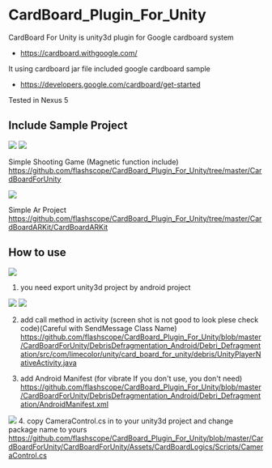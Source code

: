 CardBoard_Plugin_For_Unity
==========================

CardBoard For Unity is unity3d plugin for Google cardboard system
- https://cardboard.withgoogle.com/



It using cardboard jar file included google cardboard sample 
- https://developers.google.com/cardboard/get-started


Tested in Nexus 5


Include Sample Project
--------------

![](https://github.com/flashscope/CardBoard_Plugin_For_Unity/raw/master/SamplePhoto/debri1.png)
![](https://github.com/flashscope/CardBoard_Plugin_For_Unity/raw/master/SamplePhoto/debri2.png)

Simple Shooting Game (Magnetic function include)
https://github.com/flashscope/CardBoard_Plugin_For_Unity/tree/master/CardBoardForUnity


![](https://github.com/flashscope/CardBoard_Plugin_For_Unity/raw/master/SamplePhoto/ar1.png)

Simple Ar Project
https://github.com/flashscope/CardBoard_Plugin_For_Unity/tree/master/CardBoardARKit/CardBoardARKit


How to use
--------------

![](https://github.com/flashscope/CardBoard_Plugin_For_Unity/raw/master/SamplePhoto/ex00.png)

1. you need export unity3d project by android project



![](https://github.com/flashscope/CardBoard_Plugin_For_Unity/raw/master/SamplePhoto/ex01.png)
![](https://github.com/flashscope/CardBoard_Plugin_For_Unity/raw/master/SamplePhoto/ex02.png)

2. add call method in activity
(screen shot is not good to look plese check code)(Careful with SendMessage Class Name)
https://github.com/flashscope/CardBoard_Plugin_For_Unity/blob/master/CardBoardForUnity/DebrisDefragmentation_Android/Debri_Defragmentation/src/com/limecolor/unity/card_board_for_unity/debris/UnityPlayerNativeActivity.java



3. add Android Manifest (for vibrate If you don't use, you don't need)
https://github.com/flashscope/CardBoard_Plugin_For_Unity/blob/master/CardBoardForUnity/DebrisDefragmentation_Android/Debri_Defragmentation/AndroidManifest.xml



![](https://github.com/flashscope/CardBoard_Plugin_For_Unity/raw/master/SamplePhoto/ex03.png)
4. copy CameraControl.cs in to your unity3d project and change package name to yours
https://github.com/flashscope/CardBoard_Plugin_For_Unity/blob/master/CardBoardForUnity/CardBoardForUnity/Assets/CardBoardLogics/Scripts/CameraControl.cs


